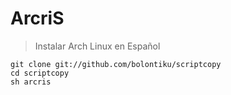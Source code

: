 # ArcriS

> Instalar Arch Linux en Español
```
git clone git://github.com/bolontiku/scriptcopy
cd scriptcopy
sh arcris
```
